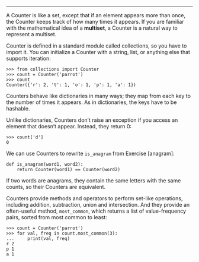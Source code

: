 --------

A Counter is like a set, except that if an element appears more than once, the Counter keeps track of how many times it appears. If you are familiar with the mathematical idea of a <span>**multiset**</span>, a Counter is a natural way to represent a multiset.

Counter is defined in a standard module called <span>collections</span>, so you have to import it. You can initialize a Counter with a string, list, or anything else that supports iteration:

    >>> from collections import Counter
    >>> count = Counter('parrot')
    >>> count
    Counter({'r': 2, 't': 1, 'o': 1, 'p': 1, 'a': 1})

Counters behave like dictionaries in many ways; they map from each key to the number of times it appears. As in dictionaries, the keys have to be hashable.

Unlike dictionaries, Counters don’t raise an exception if you access an element that doesn’t appear. Instead, they return 0:

    >>> count['d']
    0

We can use Counters to rewrite `is_anagram` from Exercise [anagram]:

    def is_anagram(word1, word2):
        return Counter(word1) == Counter(word2)

If two words are anagrams, they contain the same letters with the same counts, so their Counters are equivalent.

Counters provide methods and operators to perform set-like operations, including addition, subtraction, union and intersection. And they provide an often-useful method, `most_common`, which returns a list of value-frequency pairs, sorted from most common to least:

    >>> count = Counter('parrot')
    >>> for val, freq in count.most_common(3):
    ...     print(val, freq)
    r 2
    p 1
    a 1


